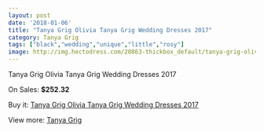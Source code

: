 ```yaml
---
layout: post
date: '2018-01-06'
title: "Tanya Grig Olivia Tanya Grig Wedding Dresses 2017"
category: Tanya Grig
tags: ["black","wedding","unique","little","rosy"]
image: http://img.hectodress.com/20863-thickbox_default/tanya-grig-olivia-tanya-grig-wedding-dresses-2013.jpg
---
```

Tanya Grig Olivia Tanya Grig Wedding Dresses 2017

On Sales: **$252.32**
<a href="https://www.hectodress.com/tanya-grig/9588-tanya-grig-olivia-tanya-grig-wedding-dresses-2013.html"><amp-img layout="responsive" width="600" height="600" src="//img.hectodress.com/20863-thickbox_default/tanya-grig-olivia-tanya-grig-wedding-dresses-2013.jpg" alt="Tanya Grig Olivia Tanya Grig Wedding Dresses 2017 0" /></a>
<a href="https://www.hectodress.com/tanya-grig/9588-tanya-grig-olivia-tanya-grig-wedding-dresses-2013.html"><amp-img layout="responsive" width="600" height="600" src="//img.hectodress.com/20864-thickbox_default/tanya-grig-olivia-tanya-grig-wedding-dresses-2013.jpg" alt="Tanya Grig Olivia Tanya Grig Wedding Dresses 2017 1" /></a>

Buy it: [Tanya Grig Olivia Tanya Grig Wedding Dresses 2017](https://www.hectodress.com/tanya-grig/9588-tanya-grig-olivia-tanya-grig-wedding-dresses-2013.html "Tanya Grig Olivia Tanya Grig Wedding Dresses 2017")

View more: [Tanya Grig](https://www.hectodress.com/158-tanya-grig "Tanya Grig")